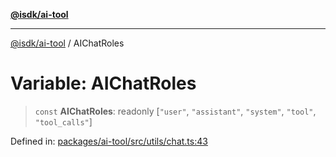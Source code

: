 [**@isdk/ai-tool**](../README.md)

***

[@isdk/ai-tool](../globals.md) / AIChatRoles

# Variable: AIChatRoles

> `const` **AIChatRoles**: readonly \[`"user"`, `"assistant"`, `"system"`, `"tool"`, `"tool_calls"`\]

Defined in: [packages/ai-tool/src/utils/chat.ts:43](https://github.com/isdk/ai-tool.js/blob/c084189f913fb955b91b492de68bd07ce78f8c82/src/utils/chat.ts#L43)
